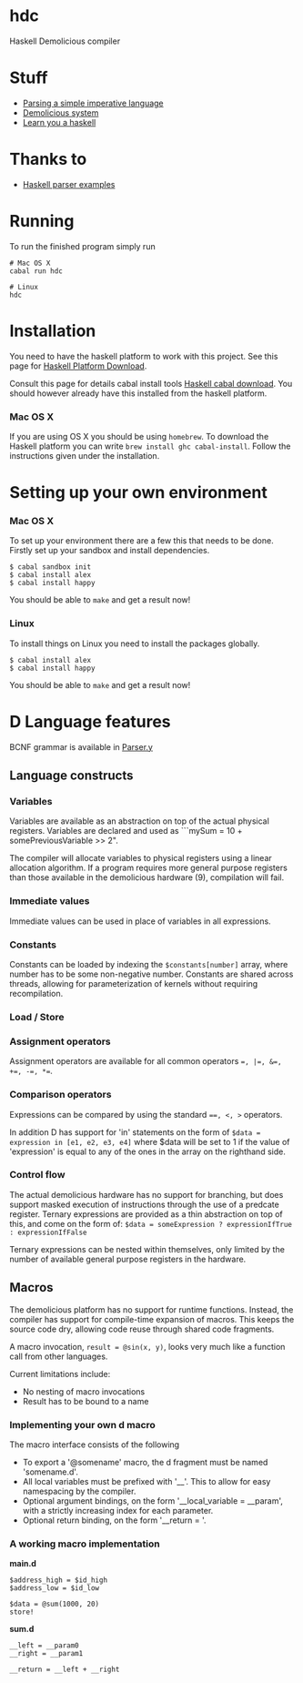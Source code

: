 hdc
===

Haskell Demolicious compiler

Stuff
====

- [Parsing a simple imperative language](https://www.haskell.org/haskellwiki/Parsing_a_simple_imperative_language)
- [Demolicious system](https://github.com/dmpro2014/)
- [Learn you a haskell](http://learnyouahaskell.com/chapters)

Thanks to
====
- [Haskell parser examples](https://github.com/ghulette/haskell-parser-examples)

Running
===
To run the finished program simply run
```
# Mac OS X
cabal run hdc

# Linux
hdc
```

Installation
===

You need to have the haskell platform to work with this project.
See this page for [Haskell Platform Download](https://www.haskell.org/platform/).

Consult this page for details cabal install tools [Haskell cabal download](https://www.haskell.org/cabal/download.html).
You should however already have this installed from the haskell platform.

### Mac OS X

If you are using OS X you should be using `homebrew`.
To download the Haskell platform you can write `brew install ghc cabal-install`.
Follow the instructions given under the installation.


Setting up your own environment
===

### Mac OS X

To set up your environment there are a few this that needs to be done.
Firstly set up your sandbox and install dependencies.
```
$ cabal sandbox init
$ cabal install alex
$ cabal install happy
```

You should be able to `make` and get a result now!

### Linux

To install things on Linux you need to install the packages globally.

```
$ cabal install alex
$ cabal install happy
```

You should be able to `make` and get a result now!


# D Language features

BCNF grammar is available in [Parser.y](src/Parser.y)


## Language constructs


### Variables

Variables are available as an abstraction on top of the actual physical registers.
Variables are declared and used as ```mySum = 10 + somePreviousVariable >> 2".

The compiler will allocate variables to physical registers using a linear allocation algorithm.
If a program requires more general purpose registers than those available in the demolicious hardware (9), compilation will fail.


### Immediate values

Immediate values can be used in place of variables in all expressions.


### Constants

Constants can be loaded by indexing the ```$constants[number]``` array, where number has to be some non-negative number.
Constants are shared across threads, allowing for parameterization of kernels without requiring recompilation.


### Load / Store


### Assignment operators

Assignment operators are available for all common operators ```=, |=, &=, +=, -=, *=```.


### Comparison operators

Expressions can be compared by using the standard ```==, <, >``` operators.

In addition D has support for 'in' statements on the form of ```$data = expression in [e1, e2, e3, e4]``` where $data will be set to 1 if the value of 'expression' is equal to any of the ones in the array on the righthand side.


### Control flow

The actual demolicious hardware has no support for branching, but does support masked execution of instructions through the use of a predcate register.
Ternary expressions are provided as a thin abstraction on top of this, and come on the form of:
```$data = someExpression ? expressionIfTrue : expressionIfFalse```

Ternary expressions can be nested within themselves, only limited by the number of available general purpose registers in the hardware.


## Macros

The demolicious platform has no support for runtime functions.
Instead, the compiler has support for compile-time expansion of macros.
This keeps the source code dry, allowing code reuse through shared code fragments.

A macro invocation, ```result = @sin(x, y)```,  looks very much like a function call from other languages.

Current limitations include:

* No nesting of macro invocations
* Result has to be bound to a name

### Implementing your own d macro

The macro interface consists of the following

* To export a '@somename' macro, the d fragment must be named 'somename.d'.
* All local variables must be prefixed with '__'. This to allow for easy namespacing by the compiler.
* Optional argument bindings, on the form '__local_variable = __param<INDEX>', with a strictly increasing index for each parameter.
* Optional return binding, on the form '__return = '.


### A working macro implementation

**main.d**
```
$address_high = $id_high
$address_low = $id_low

$data = @sum(1000, 20)
store!
```

**sum.d**
```
__left = __param0
__right = __param1

__return = __left + __right
```
